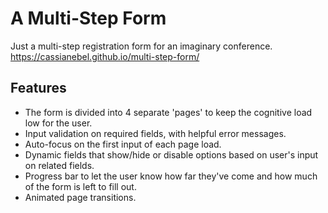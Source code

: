# A Multi-Step Form
Just a multi-step registration form for an imaginary conference. https://cassianebel.github.io/multi-step-form/

## Features
- The form is divided into 4 separate 'pages' to keep the cognitive load low for the user.
- Input validation on required fields, with helpful error messages.
- Auto-focus on the first input of each page load.
- Dynamic fields that show/hide or disable options based on user's input on related fields.
- Progress bar to let the user know how far they've come and how much of the form is left to fill out.
- Animated page transitions.
